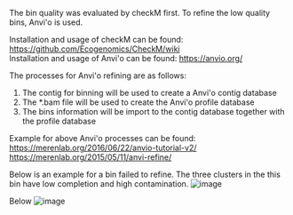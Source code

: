 The bin quality was evaluated by checkM first. To refine the low quality bins, Anvi'o is used.

  Installation and usage of checkM can be found: https://github.com/Ecogenomics/CheckM/wiki  
  Installation and usage of Anvi'o can be found: https://anvio.org/

The processes for Anvi'o refining are as follows:

1. The contig for binning will be used to create a Anvi'o contig database
2. The *.bam file will be used to create the Anvi'o profile database
3. The bins information will be import to the contig database together with the profile database

Example for above Anvi'o processes can be found:  
  https://merenlab.org/2016/06/22/anvio-tutorial-v2/    
  https://merenlab.org/2015/05/11/anvi-refine/

Below is an example for a bin failed to refine. The three clusters in the this bin have low completion and high contamination.
![image](https://github.com/danghongyu/Workflow_for_genome_resolved_analysis/assets/77089121/a850eead-5a68-441e-9ec0-d55acbffba7f)

Below 
![image](https://github.com/danghongyu/Workflow_for_genome_resolved_analysis/assets/77089121/897b850a-5b2c-4469-84c1-1939ac61e802)
